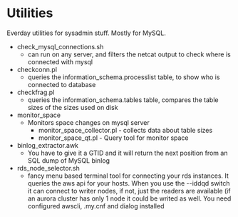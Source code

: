 Utilities
=========

Everday utilities for sysadmin stuff. Mostly for MySQL. 

* check_mysql_connections.sh 
 	- can run on any server, and filters the netcat output to check where is connected with mysql
* checkconn.pl
  - queries the information_schema.processlist table, to show who is connected to database
* checkfrag.pl 
  - queries the information_schema.tables table, compares the table sizes of the sizes used on disk
* monitor_space
  - Monitors space changes on mysql server
	- monitor_space_collector.pl - collects data about table sizes
	- monitor_space_qt.pl - Query tool for monitor space
* binlog_extractor.awk
	- You have to give it a GTID and it will return the next position from an SQL dump of MySQL binlog
* rds_node_selector.sh
    - fancy menu based terminal tool for connecting your rds instances. It queries the aws api for your hosts. When you use
      the --iddqd switch it can connect to writer nodes, if not, just the readers are available (if an aurora cluster has only 1
      node it could be writed as well. You need configured awscli, .my.cnf and dialog installed
